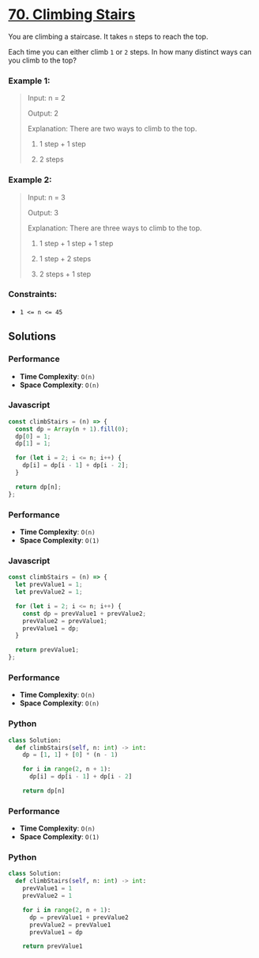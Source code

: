 # [70. Climbing Stairs](https://leetcode.com/problems/climbing-stairs/description/)

You are climbing a staircase. It takes `n` steps to reach the top.

Each time you can either climb `1` or `2` steps. In how many distinct ways can you climb to the top?

### Example 1:

> Input: n = 2
>
> Output: 2
>
> Explanation: There are two ways to climb to the top.
>
> 1. 1 step + 1 step
>
> 2. 2 steps

### Example 2:

> Input: n = 3
>
> Output: 3
>
> Explanation: There are three ways to climb to the top.
>
> 1. 1 step + 1 step + 1 step
>
> 2. 1 step + 2 steps
>
> 3. 2 steps + 1 step

### Constraints:

- `1 <= n <= 45`

## Solutions

### Performance

- **Time Complexity**: `O(n)`
- **Space Complexity**: `O(n)`

### Javascript

```javascript
const climbStairs = (n) => {
  const dp = Array(n + 1).fill(0);
  dp[0] = 1;
  dp[1] = 1;

  for (let i = 2; i <= n; i++) {
    dp[i] = dp[i - 1] + dp[i - 2];
  }

  return dp[n];
};
```

### Performance

- **Time Complexity**: `O(n)`
- **Space Complexity**: `O(1)`

### Javascript

```javascript
const climbStairs = (n) => {
  let prevValue1 = 1;
  let prevValue2 = 1;

  for (let i = 2; i <= n; i++) {
    const dp = prevValue1 + prevValue2;
    prevValue2 = prevValue1;
    prevValue1 = dp;
  }

  return prevValue1;
};
```

### Performance

- **Time Complexity**: `O(n)`
- **Space Complexity**: `O(n)`

### Python

```python
class Solution:
  def climbStairs(self, n: int) -> int:
    dp = [1, 1] + [0] * (n - 1)

    for i in range(2, n + 1):
      dp[i] = dp[i - 1] + dp[i - 2]

    return dp[n]
```

### Performance

- **Time Complexity**: `O(n)`
- **Space Complexity**: `O(1)`

### Python

```python
class Solution:
  def climbStairs(self, n: int) -> int:
    prevValue1 = 1
    prevValue2 = 1

    for i in range(2, n + 1):
      dp = prevValue1 + prevValue2
      prevValue2 = prevValue1
      prevValue1 = dp

    return prevValue1
```
